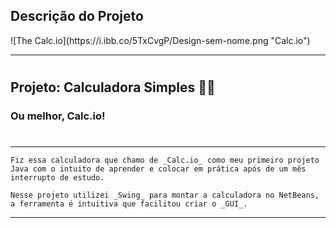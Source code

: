 ## Descrição do Projeto
<p align="justify"> ![The Calc.io](https://i.ibb.co/5TxCvgP/Design-sem-nome.png "Calc.io") </p>

-----
#
## Projeto: Calculadora Simples :calling::calling:

### Ou melhor, Calc.io!
#
---
    Fiz essa calculadora que chamo de _Calc.io_ como meu primeiro projeto Java com o intuito de aprender e colocar em prática após de um mês interrupto de estudo.
    
    Nesse projeto utilizei _Swing_ para montar a calculadora no NetBeans, a ferramenta é intuitiva que facilitou criar o _GUI_.
    
----
